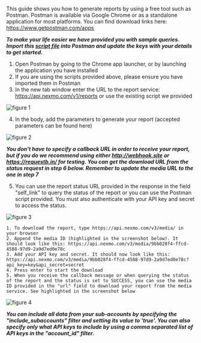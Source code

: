 This guide shows you how to generate reports by using a free tool such as Postman. Postman is available via Google Chrome or as a standalone application for most platforms. You can find download links here: https://www.getpostman.com/apps

**_To make your life easier we have provided you with sample queries. Import this [script file](https://www.getpostman.com/collections/aa8f31ac59cc332f8b1e) into Postman and update the keys with your details to get started._**

1. Open Postman by going to the Chrome app launcher, or by launching the application you have installed
2. If you are using the scripts provided above, please ensure you have imported them in Postman
3. In the new tab window enter the URL to the report service: https://api.nexmo.com/v1/reports or use the existing script we provided

![figure 1](/assets/images/figure%201.png)

4. In the body, add the parameters to generate your report (accepted parameters can be found here)

![figure 2](/assets/images/figure%202.png)

**_You don't have to specify a callback URL in order to receive your report, but if you do we recommend using either http://webhook.site or https://requestb.in/ for testing. You can get the download URL from the status request in step 6 below. Remember to update the media URL to the one in step 7_**

5. You can use the report status URL provided in the response in the field "self_link" to query the status of the report or you can use the Postman script provided. You must also authenticate with your API key and secret to access the status.

![figure 3](/assets/images/figure%203.png)

    1. To download the report, type https://api.nexmo.com/v3/media/ in your browser
    2. Append the media ID (highlighted in the screenshot below). It should look like this: https://api.nexmo.com/v3/media/9bb028f4-ffcd-4588-97d9-2a9d7ed0e78c
    3. Add your API key and secret. It should now look like this: https://api.nexmo.com/v3/media/9bb028f4-ffcd-4588-97d9-2a9d7ed0e78c?api_key=key&api_secret=secret
    4. Press enter to start the download
    5. When you receive the callback message or when querying the status of the report and the status is set to SUCCESS, you can use the media ID provided in the "url" field to download your report from the media service. See highlighted in the screenshot below

![figure 4](/assets/images/figure%204.png)

**_You can include all data from your sub-accounts by specifying the "include_subaccounts" filter and setting its value to 'true'. You can also specify only what API keys to include by using a comma separated list of API keys in the "account_id" filter._**

